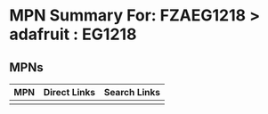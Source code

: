



# MPN Summary For: FZAEG1218 > adafruit : EG1218

## MPNs
  

|MPN|Direct Links|Search Links|
| :--- | :--- | :--- |
||||
